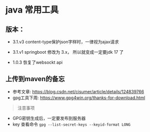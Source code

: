 # java 常用工具

## 版本：

- 3.1.v3
    content-type保护json字样时，一律视为ajax请求

- 3.1.v1
    springboot 修改为 3.x， 所以就变成一定要jdk 17 了

- 1.0.3
    恢复了websockt api

## 上传到maven的备忘
- 参考文章: https://blog.csdn.net/cisumer/article/details/124839766
- gpg工具下周: https://www.gpg4win.org/thanks-for-download.html

> 注意事项
- GPG密钥生成后，一定要发布到服务器
- key 查看命令 `gpg --list-secret-keys --keyid-format LONG`